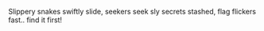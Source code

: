 Slippery snakes swiftly slide, seekers seek sly secrets stashed, flag flickers fast.. find it first!
